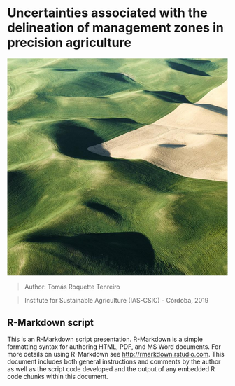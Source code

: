 # Uncertainties associated with the delineation of management zones in precision agriculture

![Image description](cover_MZ.jpeg)

> Author: Tomás Roquette Tenreiro

> Institute for Sustainable Agriculture (IAS-CSIC) - Córdoba, 2019

## R-Markdown script

This is an R-Markdown script presentation. R-Markdown is a simple formatting syntax for authoring HTML, PDF, and MS Word documents. For more details on using R-Markdown see <http://rmarkdown.rstudio.com>. This document includes both general instructions and comments by the author as well as the script code developed and the output of any embedded R code chunks within this document.
